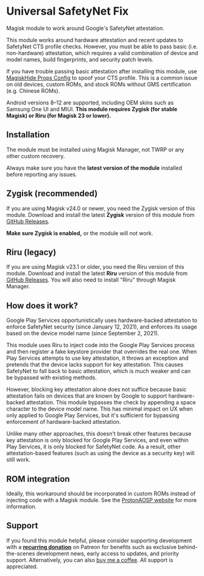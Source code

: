 # Universal SafetyNet Fix

Magisk module to work around Google's SafetyNet attestation.

This module works around hardware attestation and recent updates to SafetyNet CTS profile checks. However, you must be able to pass basic (i.e. non-hardware) attestation, which requires a valid combination of device and model names, build fingerprints, and security patch levels.

If you have trouble passing basic attestation after installing this module, use [MagiskHide Props Config](https://github.com/Magisk-Modules-Repo/MagiskHidePropsConf) to spoof your CTS profile. This is a common issue on old devices, custom ROMs, and stock ROMs without GMS certification (e.g. Chinese ROMs).

Android versions 8–12 are supported, including OEM skins such as Samsung One UI and MIUI. **This module requires Zygisk (for stable Magisk) or Riru (for Magisk 23 or lower).**

## Installation

The module must be installed using Magisk Manager, not TWRP or any other custom recovery.

Always make sure you have the **latest version of the module** installed before reporting any issues.

## Zygisk (recommended)

If you are using Magisk v24.0 or newer, you need the Zygisk version of this module. Download and install the latest **Zygisk** version of this module from [GitHub Releases](https://github.com/kdrag0n/safetynet-fix/releases).

**Make sure Zygisk is enabled,** or the module will not work.

## Riru (legacy)

If you are using Magisk v23.1 or older, you need the Riru version of this module. Download and install the latest **Riru** version of this module from [GitHub Releases](https://github.com/kdrag0n/safetynet-fix/releases). You will also need to install "Riru" through Magisk Manager.

## How does it work?

Google Play Services opportunistically uses hardware-backed attestation to enforce SafetyNet security (since January 12, 2021), and enforces its usage based on the device model name (since September 2, 2021).

This module uses Riru to inject code into the Google Play Services process and then register a fake keystore provider that overrides the real one. When Play Services attempts to use key attestation, it throws an exception and pretends that the device lacks support for key attestation. This causes SafetyNet to fall back to basic attestation, which is much weaker and can be bypassed with existing methods.

However, blocking key attestation alone does not suffice because basic attestation fails on devices that are known by Google to support hardware-backed attestation. This module bypasses the check by appending a space character to the device model name. This has minimal impact on UX when only applied to Google Play Services, but it's sufficient for bypassing enforcement of hardware-backed attestation.

Unlike many other approaches, this doesn't break other features because key attestation is only blocked for Google Play Services, and even within Play Services, it is only blocked for SafetyNet code. As a result, other attestation-based features (such as using the device as a security key) will still work.

## ROM integration

Ideally, this workaround should be incorporated in custom ROMs instead of injecting code with a Magisk module. See the [ProtonAOSP website](https://protonaosp.kdrag0n.dev/developers/details/safetynet) for more information.

## Support

If you found this module helpful, please consider supporting development with a **[recurring donation](https://patreon.com/kdrag0n)** on Patreon for benefits such as exclusive behind-the-scenes development news, early access to updates, and priority support. Alternatively, you can also [buy me a coffee](https://paypal.me/kdrag0ndonate). All support is appreciated.
